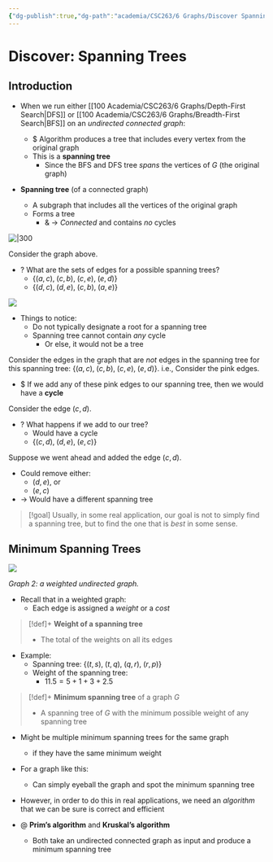 ```yaml
---
{"dg-publish":true,"dg-path":"academia/CSC263/6 Graphs/Discover Spanning Trees.md","permalink":"/academia/csc-263/6-graphs/discover-spanning-trees/","tags":["cs","lecture","note","university"],"created":"2025-03-11T03:04:05.415-04:00","updated":"2025-03-11T03:57:04.436-04:00"}
---
```



# Discover: Spanning Trees

## Introduction

- When we run either [[100 Academia/CSC263/6 Graphs/Depth-First Search\|DFS]] or [[100 Academia/CSC263/6 Graphs/Breadth-First Search\|BFS]] on an *undirected connected graph*:
    - $ Algorithm produces a tree that includes every vertex from the original graph
    - This is a **spanning tree**
        - Since the BFS and DFS tree *spans* the vertices of $G$ (the original graph)

- **Spanning tree** (of a connected graph)
    - A subgraph that includes all the vertices of the original graph
    - Forms a tree
        - & → *Connected* and contains *no* cycles

![|300](https://i.imgur.com/QooGXQu.png)

Consider the graph above.

- ? What are the sets of edges for a possible spanning trees?
    - $\{ (a,c),\;(c, b),\; (c,e),\; (e,d) \}$
    - $\{ (d,c),\;(d,e),\;(c,b),\;(a,e) \}$

![](https://i.imgur.com/03mc6jn.png)

- Things to notice:
    - Do not typically designate a root for a spanning tree
    - Spanning tree cannot contain *any* cycle
        - Or else, it would not be a tree

Consider the edges in the graph that are *not* edges in the spanning tree for this spanning tree: $\{ (a,c),\;(c, b),\; (c,e),\; (e,d) \}$.
i.e., Consider the pink edges.

- $ If we add any of these pink edges to our spanning tree, then we would have a **cycle**

Consider the edge $(c,d)$.

- ? What happens if we add to our tree?
    - Would have a cycle
    - $\{ (c,d),\;(d,e),\;(e,c) \}$

Suppose we went ahead and added the edge $(c, d)$.

- Could remove either:
    - $(d,e)$, or
    - $(e,c)$
- → Would have a different spanning tree

> [!goal] Usually, in some real application, our goal is not to simply find a spanning tree, but to find the one that is *best* in some sense.

## Minimum Spanning Trees

![](https://i.imgur.com/mxYFwGX.png)

*Graph 2: a weighted undirected graph.*

- Recall that in a weighted graph:
    - Each edge is assigned a *weight* or a *cost*

> [!def]+ **Weight of a spanning tree**
> - The total of the weights on all its edges

- Example:
    - Spanning tree: $\{ (t,s),\; (t,q),\; (q,r),\; (r,p) \}$
    - Weight of the spanning tree:
        - $11.5 = 5 + 1 + 3 + 2.5$

> [!def]+ **Minimum spanning tree** of a graph $G$
> - A spanning tree of $G$ with the minimum possible weight of any spanning tree

- Might be multiple minimum spanning trees for the same graph
    - if they have the same minimum weight

- For a graph like this:
    - Can simply eyeball the graph and spot the minimum spanning tree
- However, in order to do this in real applications, we need an *algorithm* that we can be sure is correct and efficient
- @ **Prim’s algorithm** and **Kruskal’s algorithm**
    - Both take an undirected connected graph as input and produce a minimum spanning tree
